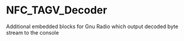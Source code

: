 # NFC_TAGV_Decoder
Additional embedded blocks for Gnu Radio which output decoded byte stream to the console
